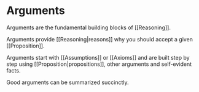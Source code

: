 # Arguments
Arguments are the fundamental building blocks of [[Reasoning]].

Arguments provide [[Reasoning|reasons]] why you should accept a given [[Proposition]].


Arguments start with [[Assumptions]] or [[Axioms]] and are built step by step using [[Proposition|propositions]], other arguments and self-evident facts.

Good arguments can be summarized succinctly.
 
